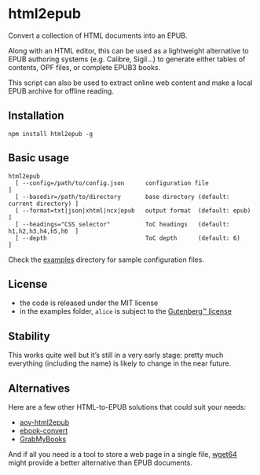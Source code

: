 html2epub
=========

Convert a collection of HTML documents into an EPUB.

Along with an HTML editor, this can be used as a lightweight alternative to EPUB
authoring systems (e.g. Calibre, Sigil…) to generate either tables of contents,
OPF files, or complete EPUB3 books.

This script can also be used to extract online web content and make a local EPUB
archive for offline reading.

Installation
------------

```
npm install html2epub -g
```

Basic usage
-----------

```
html2epub
  [ --config=/path/to/config.json      configuration file                          ]
  [ --basedir=/path/to/directory       base directory (default: current directory) ]
  [ --format=txt|json|xhtml|ncx|epub   output format  (default: epub)              ]
  [ --headings="CSS selector"          ToC headings   (default: h1,h2,h3,h4,h5,h6  ]
  [ --depth                            ToC depth      (default: 6)                 ]
```

Check the [examples](https://github.com/fabi1cazenave/node-ebook/tree/master/examples)
 directory for sample configuration files.

License
-------

* the code is released under the MIT license
* in the examples folder, `alice` is subject to the [Gutenberg™ license](http://gutenberg.org/license)

Stability
---------

This works quite well but it’s still in a very early stage: pretty much
everything (including the name) is likely to change in the near future.

Alternatives
------------

Here are a few other HTML-to-EPUB solutions that could suit your needs:

* [aov-html2epub](https://github.com/angelortega/aov-html2epub)
* [ebook-convert](http://manual.calibre-ebook.com/cli/ebook-convert.html)
* [GrabMyBooks](https://addons.mozilla.org/en-US/firefox/addon/grabmybooks/)

And if all you need is a tool to store a web page in a single file,
[wget64](https://www.npmjs.org/package/wget64) might provide a better
alternative than EPUB documents.

